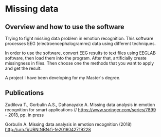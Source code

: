 # Missing data
Overview and how to use the software
-----
Trying to fight missing data problem in emotion recognition. This software processes EEG (electroencephalogramms) data using different techniques.

In order to use the software, convert EEG results to text files using EEGLAB software, then load them into the program. After that, artificially create missingness in files. Then choose one the methods that you want to apply and get the result.

A project I have been developing for my Master's degree. 

Publications
-----
Zudilova T., Gorbulin A.S., Dahanayake A. Missing data analysis in emotion recognition for smart applications // https://www.springer.com/series/7899 - 2018, pp. in press

Gorbulin A. Missing data analysis in emotion recognition (2018) http://urn.fi/URN:NBN:fi-fe2018042719228
